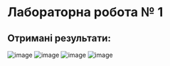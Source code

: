 # Лабораторна робота № 1

## Отримані результати:

![image](https://github.com/zerorchik/TA_2_labs/assets/103893849/da3c7dcc-8a78-44dc-adb3-a7cc1fca9dae)
![image](https://github.com/zerorchik/TA_2_labs/assets/103893849/c4c43304-371e-4697-9392-108aedf49129)
![image](https://github.com/zerorchik/TA_2_labs/assets/103893849/eeda3b82-90a8-4bb1-b0cc-28c6eefa27f1)
![image](https://github.com/zerorchik/TA_2_labs/assets/103893849/e7019e20-1f1e-4985-88da-b9ddb9425a56)
